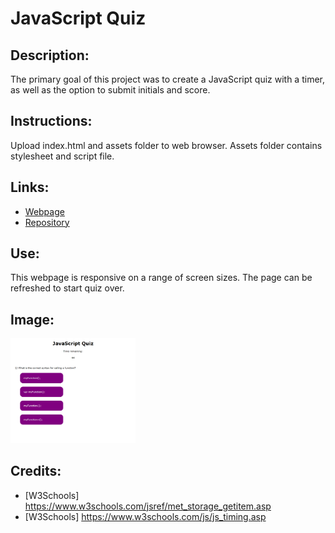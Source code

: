# JavaScript Quiz

## Description:

The primary goal of this project was to create a JavaScript quiz with a timer, as well as the option to submit initials and score.

## Instructions:

Upload index.html and assets folder to web browser. Assets folder contains stylesheet and script file.

## Links:

- [Webpage]()
- [Repository]()

## Use:

This webpage is responsive on a range of screen sizes. The page can be refreshed to start quiz over.

## Image:

<img src="./Assets/_C__Users_Lorna%2520and%2520Wright_Desktop_bootcamp_sandbox_timed-quiz_timed-quiz-23_index.html.png" alt="JavaScript quiz" width="200"/>

## Credits:

- [W3Schools] https://www.w3schools.com/jsref/met_storage_getitem.asp
- [W3Schools] https://www.w3schools.com/js/js_timing.asp
